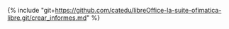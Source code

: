 {% include "git+https://github.com/catedu/libreOffice-la-suite-ofimatica-libre.git/crear_informes.md" %}